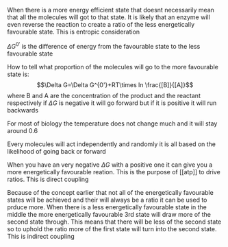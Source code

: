 When there is a more energy efficient state that doesnt necessarily mean that all the molecules will got to that state. It is likely that an enzyme will even reverse the reaction to create a ratio of the less energetically favourable state. This is entropic consideration

$\Delta G^{0'}$ is the difference of energy from the favourable state to the less favourable state

How to tell what proportion of the molecules will go to the more favourable state is:
$$\Delta G=\Delta G^{0'}+RT\times ln \frac{[B]}{[A]}$$
where B and A are the concentration of the product and the reactant respectively
if $\Delta G$ is negative it will go forward but if it is positive it will run backwards

For most of biology the temperature does not change much and it will stay around 0.6


Every molecules will act independently and randomly it is all based on the likelihood of going back or forward

When you have an very negative $\Delta G$ with a positive one it can give you a more energetically favourable reation. This is the purpose of [[atp]] to drive ratios. This is direct coupling

Because of the concept earlier that not all of the energetically favourable states will be achieved and their will always be a ratio it can be used to prduce more. When there is a less energetically favourable state in the middle the more energetically favourable 3rd state will draw more of the second state through. This means that there will be less of the second state so to uphold the ratio more of the first state will turn into the second state. This is indirect coupling